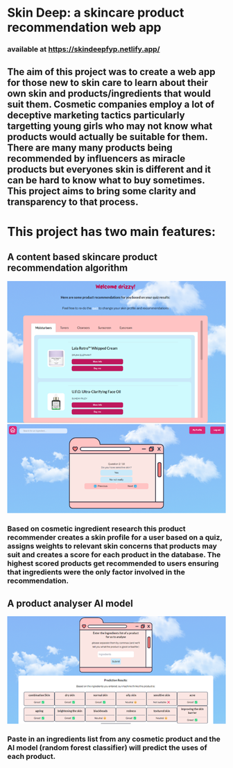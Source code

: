 # Skin Deep: a skincare product recommendation web app
### available at https://skindeepfyp.netlify.app/

## The aim of this project was to create a web app for those new to skin care to learn about their own skin and products/ingredients that would suit them. Cosmetic companies employ a lot of deceptive marketing tactics particularly targetting young girls who may not know what products would actually be suitable for them. There are many many products being recommended by influencers as miracle products but everyones skin is different and it can be hard to know what to buy sometimes. This project aims to bring some clarity and transparency to that process. 

# This project has two main features:
## A content based skincare product recommendation algorithm 
![alt text](image-1.png) ![alt text](image-2.png)
### Based on cosmetic ingredient research this product recommender creates a skin profile for a user based on a quiz, assigns weights to relevant skin concerns that products may suit and creates a score for each product in the database. The highest scored products get recommended to users ensuring that ingredients were the only factor involved in the recommendation.

## A product analyser AI model
![alt text](image-3.png)
### Paste in an ingredients list from any cosmetic product and the AI model (random forest classifier) will predict the uses of each product.